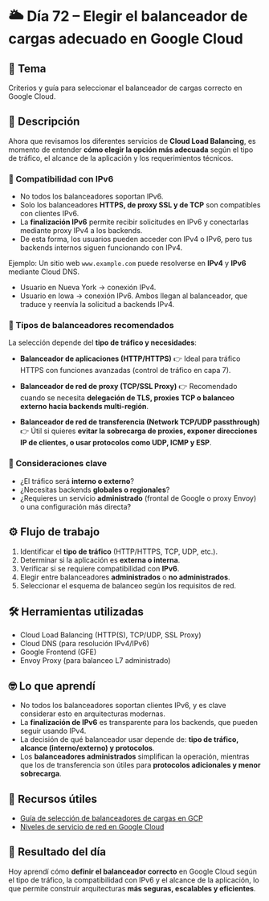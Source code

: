 # 🌥️ Día 72 – Elegir el balanceador de cargas adecuado en Google Cloud

## 📌 Tema

Criterios y guía para seleccionar el balanceador de cargas correcto en Google Cloud.

## 📝 Descripción

Ahora que revisamos los diferentes servicios de **Cloud Load Balancing**, es momento de entender **cómo elegir la opción más adecuada** según el tipo de tráfico, el alcance de la aplicación y los requerimientos técnicos.

### 🔹 Compatibilidad con IPv6

- No todos los balanceadores soportan IPv6.
- Solo los balanceadores **HTTPS, de proxy SSL y de TCP** son compatibles con clientes IPv6.
- La **finalización IPv6** permite recibir solicitudes en IPv6 y conectarlas mediante proxy IPv4 a los backends.
- De esta forma, los usuarios pueden acceder con IPv4 o IPv6, pero tus backends internos siguen funcionando con IPv4.

Ejemplo:
Un sitio web `www.example.com` puede resolverse en **IPv4** y **IPv6** mediante Cloud DNS.

- Usuario en Nueva York → conexión IPv4.
- Usuario en Iowa → conexión IPv6.
  Ambos llegan al balanceador, que traduce y reenvía la solicitud a backends IPv4.

### 🔹 Tipos de balanceadores recomendados

La selección depende del **tipo de tráfico y necesidades**:

- **Balanceador de aplicaciones (HTTP/HTTPS)**
  👉 Ideal para tráfico HTTPS con funciones avanzadas (control de tráfico en capa 7).

- **Balanceador de red de proxy (TCP/SSL Proxy)**
  👉 Recomendado cuando se necesita **delegación de TLS, proxies TCP o balanceo externo hacia backends multi-región**.

- **Balanceador de red de transferencia (Network TCP/UDP passthrough)**
  👉 Útil si quieres **evitar la sobrecarga de proxies, exponer direcciones IP de clientes, o usar protocolos como UDP, ICMP y ESP**.

### 🔹 Consideraciones clave

- ¿El tráfico será **interno o externo**?
- ¿Necesitas backends **globales o regionales**?
- ¿Requieres un servicio **administrado** (frontal de Google o proxy Envoy) o una configuración más directa?

## ⚙️ Flujo de trabajo

1. Identificar el **tipo de tráfico** (HTTP/HTTPS, TCP, UDP, etc.).
2. Determinar si la aplicación es **externa o interna**.
3. Verificar si se requiere compatibilidad con **IPv6**.
4. Elegir entre balanceadores **administrados** o **no administrados**.
5. Seleccionar el esquema de balanceo según los requisitos de red.

## 🛠️ Herramientas utilizadas

- Cloud Load Balancing (HTTP(S), TCP/UDP, SSL Proxy)
- Cloud DNS (para resolución IPv4/IPv6)
- Google Frontend (GFE)
- Envoy Proxy (para balanceo L7 administrado)

## 🤓 Lo que aprendí

- No todos los balanceadores soportan clientes IPv6, y es clave considerar esto en arquitecturas modernas.
- La **finalización de IPv6** es transparente para los backends, que pueden seguir usando IPv4.
- La decisión de qué balanceador usar depende de: **tipo de tráfico, alcance (interno/externo) y protocolos**.
- Los **balanceadores administrados** simplifican la operación, mientras que los de transferencia son útiles para **protocolos adicionales y menor sobrecarga**.

## 🔗 Recursos útiles

- [Guía de selección de balanceadores de cargas en GCP](https://cloud.google.com/load-balancing/docs)
- [Niveles de servicio de red en Google Cloud](https://cloud.google.com/network-tiers/docs/overview)

## 🚀 Resultado del día

Hoy aprendí cómo **definir el balanceador correcto** en Google Cloud según el tipo de tráfico, la compatibilidad con IPv6 y el alcance de la aplicación, lo que permite construir arquitecturas **más seguras, escalables y eficientes**.
